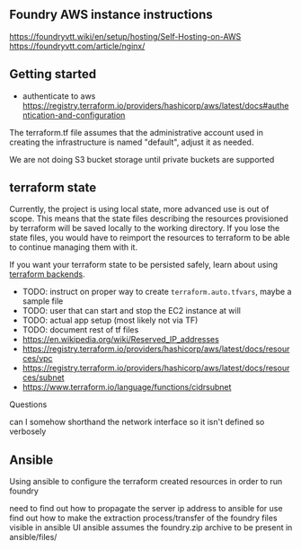## Foundry AWS instance instructions

https://foundryvtt.wiki/en/setup/hosting/Self-Hosting-on-AWS
https://foundryvtt.com/article/nginx/

## Getting started

- authenticate to aws https://registry.terraform.io/providers/hashicorp/aws/latest/docs#authentication-and-configuration

The terraform.tf file assumes that the administrative account used in creating the infrastructure is named "default", adjust it as needed.

We are not doing S3 bucket storage until private buckets are supported

## terraform state

Currently, the project is using local state, more advanced use is out of scope.
This means that the state files describing the resources provisioned by terraform will be saved locally to the working directory.
If you lose the state files, you would have to reimport the resources to terraform to be able to continue managing them with it.

If you want your terraform state to be persisted safely, learn about using [terraform backends](https://www.terraform.io/language/settings/backends).

- TODO: instruct on proper way to create `terraform.auto.tfvars`, maybe a sample file
- TODO: user that can start and stop the EC2 instance at will
- TODO: actual app setup (most likely not via TF)
- TODO: document rest of tf files
- https://en.wikipedia.org/wiki/Reserved_IP_addresses
- https://registry.terraform.io/providers/hashicorp/aws/latest/docs/resources/vpc
- https://registry.terraform.io/providers/hashicorp/aws/latest/docs/resources/subnet
- https://www.terraform.io/language/functions/cidrsubnet

Questions

can I somehow shorthand the network interface so it isn't defined so verbosely

## Ansible

Using ansible to configure the terraform created resources in order to run foundry

need to find out how to propagate the server ip address to ansible for use
find out how to make the extraction process/transfer of the foundry files visible in ansible UI
ansible assumes the foundry.zip archive to be present in ansible/files/